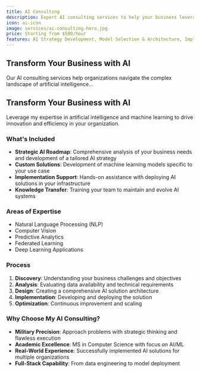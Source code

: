 ```yaml
---
title: AI Consulting
description: Expert AI consulting services to help your business leverage cutting-edge artificial intelligence solutions
icon: ai-icon
image: services/ai-consulting-hero.jpg
price: Starting from $500/hour
features: AI Strategy Development, Model Selection & Architecture, Implementation Roadmap, Team Training, Performance Optimization
---
```


## Transform Your Business with AI

Our AI consulting services help organizations navigate the complex landscape of artificial intelligence...

## Transform Your Business with AI

Leverage my expertise in artificial intelligence and machine learning to drive innovation and efficiency in your organization.

### What's Included

- **Strategic AI Roadmap**: Comprehensive analysis of your business needs and development of a tailored AI strategy
- **Custom Solutions**: Development of machine learning models specific to your use case
- **Implementation Support**: Hands-on assistance with deploying AI solutions in your infrastructure
- **Knowledge Transfer**: Training your team to maintain and evolve AI systems

### Areas of Expertise

- Natural Language Processing (NLP)
- Computer Vision
- Predictive Analytics
- Federated Learning
- Deep Learning Applications

### Process

1. **Discovery**: Understanding your business challenges and objectives
2. **Analysis**: Evaluating data availability and technical requirements
3. **Design**: Creating a comprehensive AI solution architecture
4. **Implementation**: Developing and deploying the solution
5. **Optimization**: Continuous improvement and scaling

### Why Choose My AI Consulting?

- **Military Precision**: Approach problems with strategic thinking and flawless execution
- **Academic Excellence**: MS in Computer Science with focus on AI/ML
- **Real-World Experience**: Successfully implemented AI solutions for multiple organizations
- **Full-Stack Capability**: From data engineering to model deployment

